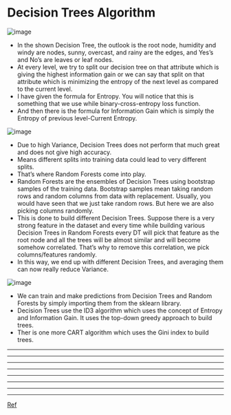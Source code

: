 # Decision Trees Algorithm
![image](https://github.com/user-attachments/assets/c93b9c2b-dde6-45e9-9976-e526f4d79a76)



- In the shown Decision Tree, the outlook is the root node, humidity and windy are nodes, sunny, overcast, and rainy are the edges, and Yes’s and No’s are leaves or leaf nodes.
- At every level, we try to split our decision tree on that attribute which is giving the highest information gain or we can say that split on that attribute which is minimizing the entropy of the next level as compared to the current level.
- I have given the formula for Entropy. You will notice that this is something that we use while binary-cross-entropy loss function.
- And then there is the formula for Information Gain which is simply the Entropy of previous level-Current Entropy.





![image](https://github.com/user-attachments/assets/d7f0e416-3d2a-4762-8bb7-0a3be2362bc6)



- Due to high Variance, Decision Trees does not perform that much great and does not give high accuracy.
- Means different splits into training data could lead to very different splits.
- That’s where Random Forests come into play.
- Random Forests are the ensembles of Decision Trees using bootstrap samples of the training data. Bootstrap samples mean taking random rows and random columns from data with replacement. Usually, you would have seen that we just take random rows. But here we are also picking columns randomly.
- This is done to build different Decision Trees. Suppose there is a very strong feature in the dataset and every time while building various Decision Trees in Random Forests every DT will pick that feature as the root node and all the trees will be almost similar and will become somehow correlated. That’s why to remove this correlation, we pick columns/features randomly.
- In this way, we end up with different Decision Trees, and averaging them can now really reduce Variance.



![image](https://github.com/user-attachments/assets/6601b3aa-b748-4d10-bacc-9e7c7d09711a)


- We can train and make predictions from Decision Trees and Random Forests by simply importing them from the sklearn library.
- Decision Trees use the ID3 algorithm which uses the concept of Entropy and Information Gain. It uses the top-down greedy approach to build trees.
- Ther is one more CART algorithm which uses the Gini index to build trees.


__________
__________
__________
__________
__________
__________
__________
__________

[Ref](https://machinelearningprojects.net/decision-trees/)







